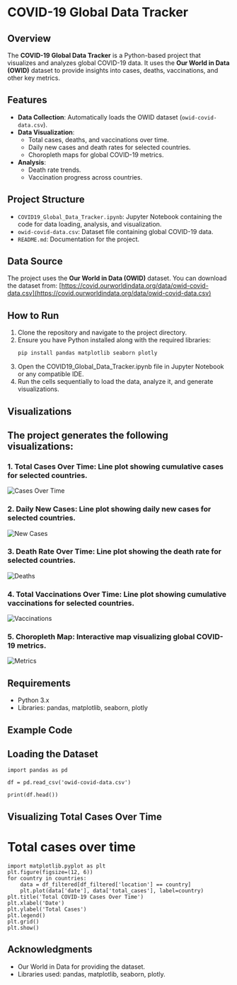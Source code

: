 # COVID-19 Global Data Tracker

## Overview
The **COVID-19 Global Data Tracker** is a Python-based project that visualizes and analyzes global COVID-19 data. It uses the **Our World in Data (OWID)** dataset to provide insights into cases, deaths, vaccinations, and other key metrics.

## Features
- **Data Collection**: Automatically loads the OWID dataset (`owid-covid-data.csv`).
- **Data Visualization**:
  - Total cases, deaths, and vaccinations over time.
  - Daily new cases and death rates for selected countries.
  - Choropleth maps for global COVID-19 metrics.
- **Analysis**:
  - Death rate trends.
  - Vaccination progress across countries.

## Project Structure
- `COVID19_Global_Data_Tracker.ipynb`: Jupyter Notebook containing the code for data loading, analysis, and visualization.
- `owid-covid-data.csv`: Dataset file containing global COVID-19 data.
- `README.md`: Documentation for the project.

## Data Source
The project uses the **Our World in Data (OWID)** dataset. You can download the dataset from:
[https://covid.ourworldindata.org/data/owid-covid-data.csv](https://covid.ourworldindata.org/data/owid-covid-data.csv)

## How to Run
1. Clone the repository and navigate to the project directory.
2. Ensure you have Python installed along with the required libraries:
   ```sh
   pip install pandas matplotlib seaborn plotly
3. Open the COVID19_Global_Data_Tracker.ipynb file in Jupyter Notebook or any compatible IDE.
4. Run the cells sequentially to load the data, analyze it, and generate visualizations.


## Visualizations
## The project generates the following visualizations:

### 1. Total Cases Over Time: Line plot showing cumulative cases for selected countries.
![Cases Over Time](images/cases.png)

### 2. Daily New Cases: Line plot showing daily new cases for selected countries.
![New Cases](images/new-cases.png)

### 3. Death Rate Over Time: Line plot showing the death rate for selected countries.
![Deaths](images/deaths.png)

### 4. Total Vaccinations Over Time: Line plot showing cumulative vaccinations for selected countries.
![Vaccinations](images/vaccinations.png)

### 5. Choropleth Map: Interactive map visualizing global COVID-19 metrics.
![Metrics](images/newplot.png)

## Requirements
- Python 3.x
- Libraries: pandas, matplotlib, seaborn, plotly


## Example Code
## Loading the Dataset

```
import pandas as pd

df = pd.read_csv('owid-covid-data.csv')

print(df.head())
```

## Visualizing Total Cases Over Time
# Total cases over time

```
import matplotlib.pyplot as plt
plt.figure(figsize=(12, 6))
for country in countries:
    data = df_filtered[df_filtered['location'] == country]
    plt.plot(data['date'], data['total_cases'], label=country)
plt.title('Total COVID-19 Cases Over Time')
plt.xlabel('Date')
plt.ylabel('Total Cases')
plt.legend()
plt.grid()
plt.show()
``` 

## Acknowledgments
- Our World in Data for providing the dataset.
- Libraries used: pandas, matplotlib, seaborn, plotly.